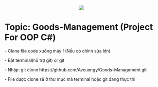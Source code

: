 <h1 align="center">
    <img src="https://readme-typing-svg.herokuapp.com/?font=Righteous&size=35&center=true&vCenter=true&width=500&height=70&duration=4000&lines=Hi+!+💕;+Work+Here+Mấy+Con+Hàng+!;" />
</h1>

# Topic: Goods-Management (Project For OOP C#)
</p>
- Clone file code xuống máy ! (Nếu có chỉnh sửa lớn)
</p>
- Bật terminal(hỗ trợ git) or git
</p>
- Nhập: git clone https://github.com/Avcuongy/Goods-Management.git 
</p>
- File được clone sẽ ở thư mục mà terminal hoặc git đang thực thi
</p>

